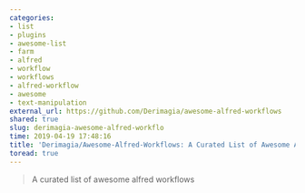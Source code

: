 ```yaml
---
categories:
- list
- plugins
- awesome-list
- farm
- alfred
- workflow
- workflows
- alfred-workflow
- awesome
- text-manipulation
external_url: https://github.com/Derimagia/awesome-alfred-workflows
shared: true
slug: derimagia-awesome-alfred-workflo
time: 2019-04-19 17:48:16
title: 'Derimagia/Awesome-Alfred-Workflows: A Curated List of Awesome Alfred Workflows'
toread: true
---
```


> A curated list of awesome alfred workflows